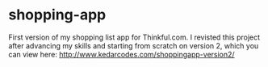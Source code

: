 # shopping-app
First version of my shopping list app for Thinkful.com. I revisted this project after advancing my skills and starting from scratch on version 2, which you can view here: http://www.kedarcodes.com/shoppingapp-version2/

